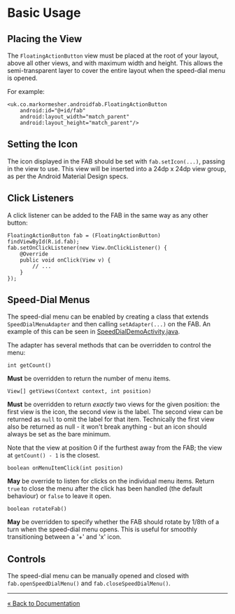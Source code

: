 # Basic Usage

## Placing the View

The `FloatingActionButton` view must be placed at the root of your layout, above all other views, and with maximum width and height. This allows the semi-transparent layer to cover the entire layout when the speed-dial menu is opened.

For example:

    <uk.co.markormesher.androidfab.FloatingActionButton
        android:id="@+id/fab"
        android:layout_width="match_parent"
        android:layout_height="match_parent"/>

## Setting the Icon

The icon displayed in the FAB should be set with `fab.setIcon(...)`, passing in the view to use. This view will be inserted into a 24dp x 24dp view group, as per the Android Material Design specs.
    
## Click Listeners

A click listener can be added to the FAB in the same way as any other button:

    FloatingActionButton fab = (FloatingActionButton) findViewById(R.id.fab);
    fab.setOnClickListener(new View.OnClickListener() {
        @Override
        public void onClick(View v) {
            // ...
        }
    });

## Speed-Dial Menus

The speed-dial menu can be enabled by creating a class that extends `SpeedDialMenuAdapter` and then calling `setAdapter(...)` on the FAB. An example of this can be seen in [SpeedDialDemoActivity.java](/app/src/main/java/uk/co/markormesher/androidfab/app/SpeedDialDemoActivity.java).

The adapter has several methods that can be overridden to control the menu:

`int getCount()`

**Must** be overridden to return the number of menu items.

`View[] getViews(Context context, int position)`

**Must** be overridden to return *exactly* two views for the given position: the first view is the icon, the second view is the label. The second view can be returned as `null` to omit the label for that item. Technically the first view also be returned as null - it won't break anything - but an icon should always be set as the bare minimum.

Note that the view at position 0 if the furthest away from the FAB; the view at `getCount() - 1` is the closest.

`boolean onMenuItemClick(int position)`

**May** be override to listen for clicks on the individual menu items. Return `true` to close the menu after the click has been handled (the default behaviour) or `false` to leave it open.

`boolean rotateFab()`

**May** be overridden to specify whether the FAB should rotate by 1/8th of a turn when the speed-dial menu opens. This is useful for smoothly transitioning between a '+' and 'x' icon.

## Controls

The speed-dial menu can be manually opened and closed with `fab.openSpeedDialMenu()` and `fab.closeSpeedDialMenu()`.

---

[&laquo; Back to Documentation](/docs)